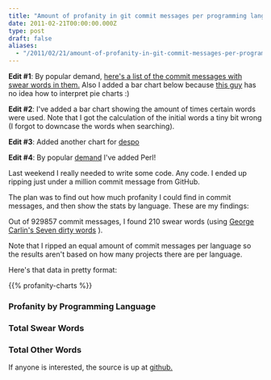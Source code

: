 ```yaml
---
title: "Amount of profanity in git commit messages per programming language"
date: 2011-02-21T00:00:00.000Z
type: post
draft: false
aliases:
  - "/2011/02/21/amount-of-profanity-in-git-commit-messages-per-programming-language"
---
```


**Edit #1**: By popular demand, [here's a list of the commit messages with swear words in them.](https://github.com/AndrewVos/github-statistics/blob/master/profanity.yml) Also I added a bar chart below because [this guy](http://news.ycombinator.com/item?id=2251220) has no idea how to interpret pie charts :)

**Edit #2**: I've added a bar chart showing the amount of times certain words were used. Note that I got the calculation of the initial words a tiny bit wrong (I forgot to downcase the words when searching).

**Edit #3**: Added another chart for [despo](https://twitter.com/#!/despo/status/40190176101666816)

**Edit #4**: By popular [demand](https://github.com/AndrewVos/github-statistics/issues#issue/1) I've added Perl!

Last weekend I really needed to write some code. Any code. I ended up ripping just under a million commit message from GitHub.

The plan was to find out how much profanity I could find in commit messages, and then show the stats by language. These are my findings:

Out of 929857 commit messages, I found 210 swear words (using [George Carlin's Seven dirty words](http://en.wikipedia.org/wiki/Seven_dirty_words) ).

Note that I ripped an equal amount of commit messages per language so the results aren't based on how many projects there are per language.

Here's that data in pretty format:

{{% profanity-charts %}}


### Profanity by Programming Language

<div class="chart1"></div>

### Total Swear Words

<div class="chart2"></div>

### Total Other Words

<div class="chart3"></div>

If anyone is interested, the source is up at [github.](https://github.com/AndrewVos/github-statistics)

